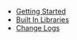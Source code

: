 * [Getting Started](/README.md)
* [Built In Libraries](/libraries.md)
* [Change Logs](change_logs.md)